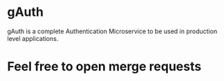 # gAuth
gAuth is a complete Authentication Microservice to be used in production level applications.
<!-- JWT, oAuth 2.0 -->
# Feel free to open merge requests